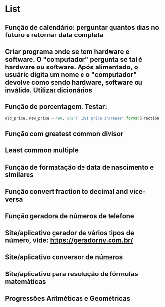 # List

## Função de calendário: perguntar quantos dias no futuro e retornar data completa

## Criar programa onde se tem hardware e software. O "computador" pergunta se tal é hardware ou software. Após alimentado, o usuário digita um nome e o "computador" devolve como sendo hardware, software ou inválido. Utilizar dicionários

## Função de porcentagem. Testar: 

```python
old_price, new_price = 499, 672"{:.2%} price increase".format(Fraction(new_price, old_price) - 1)
```

## Função com greatest common divisor

## Least common multiple

## Função de formatação de data de nascimento e similares

## Função convert fraction to decimal and vice-versa

## Função geradora de números de telefone

## Site/aplicativo gerador de vários tipos de número, vide: https://geradornv.com.br/

## Site/aplicativo conversor de números

## Site/aplicativo para resolução de fórmulas matemáticas

## Progressões Aritméticas e Geométricas

##
